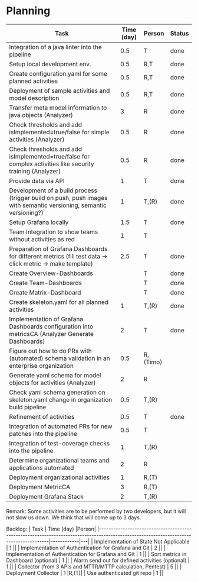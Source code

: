# Planning

| Task                                                                                                              | Time (day) | Person   | Status        |
|-------------------------------------------------------------------------------------------------------------------|------------|----------|-------------|
| Integration of a java linter into the pipeline                                                                    | 0.5        | T        | done         |
| Setup local development env.                                                                                      | 0.5        | R,T      | done |
| Create configuration.yaml for some planned activities                                                             | 0.5        | R,T      |          done   |
| Deployment of sample activities and model description                                                             | 0.5        | R,T      |         done    |
| Transfer meta model information to java objects (Analyzer)                                                        | 3          | R        |      done       |
| Check thresholds and add isImplemented=true/false for simple activities (Analyzer)                                                      | 0.5        | R        |        done      |
| Check thresholds and add isImplemented=true/false for complex activities like security training (Analyzer)                                                      | 0.5        | R        |       done    |
| Provide data via API                                                                                                | 1          | T        | done            |
| Development of a build process (trigger build on push, push images with semantic versioning, semantic versioning?) | 1          | T,(R)    | done         |
| Setup Grafana locally                                                                                    | 1.5        | T        | done         |
| Team Integration to show teams without activities as red                                                                                    | 1        | T        |          |
| Preparation of Grafana Dashboards for different metrics (fill test data -> click metric -> make template)         | 2.5        | T        | done |
| Create Overview-Dashboards         |        | T        | done |
| Create Team-Dashboards         |        | T        |  done|
| Create Matrix-Dashboard         |        | T        |  done |
| Create skeleton.yaml for all planned activities                                                              | 1          | T,(R)    |         done    |
| Implementation of Grafana Dashboards configuration into metricsCA (Analyzer Generate Dashboards)                  | 2          | T        |        done     |
| Figure out how to do PRs with (automated) schema validation in an enterprise organization                         | 0.5        | R,(Timo) |             |
| Generate yaml schema for model objects for activities (Analyzer)                                                  | 2          | R        |             |
| Check yaml schema generation on skeleton.yaml change in organization build pipeline                          | 0.5        | T,(R)    |             |
| Refinement of activities                                                                                          | 0.5        | T        |     done        |
| Integration of automated PRs for new patches into the pipeline                                                    | 0.5        | T        |             |
| Integration of test-coverage checks into the pipeline                                                             | 1          | T,(R)    |             |
| Determine organizational teams and applications automated                                                         | 2          | R        |             |
| Deployment organizational activities                                                                              | 1          | R,(T)    |             |
| Deployment MetricCA                                                                                               | 3          | R,(T)    |             |
| Deployment Grafana Stack                                                                                          | 2          | T,(R)    |             |

Remark: Some activities are to be performed by two developers, but it will not slow us down. We think that will come up to 3 days.



Backlog:
| Task                                                                                                                                  | Time (day) |Person|
|---------------------------------------------------------------------------------------------------------------------------------------|------------|---|
| Implementation of State Not Applicable                                                                                                  | 1          ||
| Implementation of Authentication for Grafana and Git                                                                                                  | 2      ||
| Implementation of Authentication for Grafana and Git                                                                                                  | 1          ||
| Sort metrics in Dashboard (optional)                                                                                                  | 1          ||
| Alarm send out for defined activities (optional)                                                                                      | 1          ||
| Collector (from 3 APIs and MTTR/MTTP calculation, Pentest)                                                                            | 5          ||
| Deployment Collector                                                                                                                  | 1          |R,(T)|
| Use authenticated git repo                                                                                                                  | 1          ||



